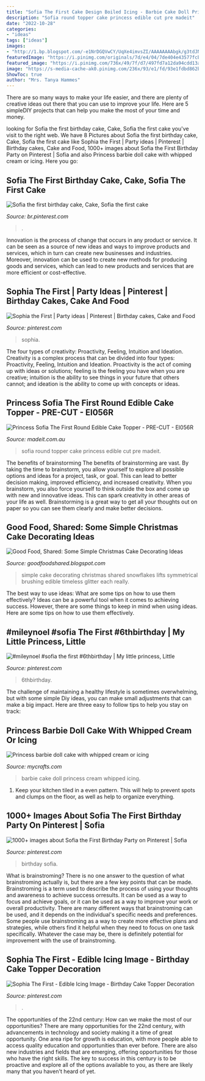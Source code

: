 ```yaml
---
title: "Sofia The First Cake Design Boiled Icing - Barbie Cake Doll Princess Cream Whipped Icing"
description: "Sofia round topper cake princess edible cut pre madeit"
date: "2022-10-28"
categories:
- "ideas"
tags: ["ideas"]
images:
- "http://1.bp.blogspot.com/-e1NrDGQVwCY/UqXe4imvsZI/AAAAAAAAbgk/g3tdJNeuWxw/s1600/IMG_7041.JPG"
featuredImage: "https://i.pinimg.com/originals/7d/e4/04/7de404e43577fcbe8e393505dcc59960.jpg"
featured_image: "https://i.pinimg.com/736x/49/7f/d7/497fd7a12da94cdd13a1a20181e6bc52--princess-sophia-rd-birthday.jpg"
image: "https://s-media-cache-ak0.pinimg.com/236x/93/e1/fd/93e1fdbd862ba6261a87b19808f9a9ee.jpg"
ShowToc: true
author: "Mrs. Tanya Hammes"
---
```



There are so many ways to make your life easier, and there are plenty of creative ideas out there that you can use to improve your life. Here are 5 simpleDIY projects that can help you make the most of your time and money.

	

		
looking for Sofia the first birthday cake, Cake, Sofia the first cake you've visit to the right web. We have 8 Pictures about Sofia the first birthday cake, Cake, Sofia the first cake like Sophia the First | Party ideas | Pinterest | Birthday cakes, Cake and Food, 1000+ images about Sofia the First Birthday Party on Pinterest | Sofia and also Princess barbie doll cake with whipped cream or icing. Here you go:
		
    
## Sofia The First Birthday Cake, Cake, Sofia The First Cake

<img loading=lazy src="https://i.pinimg.com/originals/ab/c1/6b/abc16b7c3e1ae914bb96d34b7d9f85f6.jpg" onerror="this.onerror=null;this.src='https://tse4.mm.bing.net/th?id=OIP.InzWLfFiMQMBzQhx3SAJfgHaK3&amp;pid=15.1';" alt="Sofia the first birthday cake, Cake, Sofia the first cake">

_Source: br.pinterest.com_

>. 

	

Innovation is the process of change that occurs in any product or service. It can be seen as a source of new ideas and ways to improve products and services, which in turn can create new businesses and industries. Moreover, innovation can be used to create new methods for producing goods and services, which can lead to new products and services that are more efficient or cost-effective.

    
## Sophia The First | Party Ideas | Pinterest | Birthday Cakes, Cake And Food

<img loading=lazy src="https://i.pinimg.com/736x/49/7f/d7/497fd7a12da94cdd13a1a20181e6bc52--princess-sophia-rd-birthday.jpg" onerror="this.onerror=null;this.src='https://tse3.mm.bing.net/th?id=OIP.ceYPtYlttECa0yzPSOh60AHaJ3&amp;pid=15.1';" alt="Sophia the First | Party ideas | Pinterest | Birthday cakes, Cake and Food">

_Source: pinterest.com_

>sophia. 

	

The four types of creativity: Proactivity, Feeling, Intuition and Ideation.
Creativity is a complex process that can be divided into four types: Proactivity, Feeling, Intuition and Ideation. Proactivity is the act of coming up with ideas or solutions; feeling is the feeling you have when you are creative; intuition is the ability to see things in your future that others cannot; and ideation is the ability to come up with concepts or ideas.

    
## Princess Sofia The First Round Edible Cake Topper - PRE-CUT - EI056R

<img loading=lazy src="https://madeitsyd.blob.core.windows.net/2017-10-08/4_c18f93ec4a4144829284b19d6f7c2969EI056R_Sofia.jpg" onerror="this.onerror=null;this.src='https://tse3.mm.bing.net/th?id=OIP.0GTkH4d9tACy1mCN6dlUFgHaKe&amp;pid=15.1';" alt="Princess Sofia The First Round Edible Cake Topper - PRE-CUT - EI056R">

_Source: madeit.com.au_

>sofia round topper cake princess edible cut pre madeit. 

	

The benefits of brainstorming
The benefits of brainstorming are vast. By taking the time to brainstorm, you allow yourself to explore all possible options and ideas for a project, task, or goal. This can lead to better decision making, improved efficiency, and increased creativity.
When you brainstorm, you also force yourself to think outside the box and come up with new and innovative ideas. This can spark creativity in other areas of your life as well. Brainstorming is a great way to get all your thoughts out on paper so you can see them clearly and make better decisions.

    
## Good Food, Shared: Some Simple Christmas Cake Decorating Ideas

<img loading=lazy src="http://1.bp.blogspot.com/-e1NrDGQVwCY/UqXe4imvsZI/AAAAAAAAbgk/g3tdJNeuWxw/s1600/IMG_7041.JPG" onerror="this.onerror=null;this.src='https://tse3.mm.bing.net/th?id=OIP.df2X7JFT4jyhnbIYn4m6QQHaE8&amp;pid=15.1';" alt="Good Food, Shared: Some Simple Christmas Cake Decorating Ideas">

_Source: goodfoodshared.blogspot.com_

>simple cake decorating christmas shared snowflakes lifts symmetrical brushing edible timeless glitter each really. 

	

The best way to use ideas: What are some tips on how to use them effectively?
Ideas can be a powerful tool when it comes to achieving success. However, there are some things to keep in mind when using ideas. Here are some tips on how to use them effectively.

    
## #mileynoel #sofia The First #6thbirthday | My Little Princess, Little

<img loading=lazy src="https://i.pinimg.com/736x/8f/20/24/8f202425bfcf78367e97931eea2f71b9--sofia-the-first-pulls.jpg" onerror="this.onerror=null;this.src='https://tse2.mm.bing.net/th?id=OIP.8nEsFtI5pNxe5E9IwK2wNgHaJ3&amp;pid=15.1';" alt="#mileynoel #sofia the first #6thbirthday | My little princess, Little">

_Source: pinterest.com_

>6thbirthday. 

	

The challenge of maintaining a healthy lifestyle is sometimes overwhelming, but with some simple Diy ideas, you can make small adjustments that can make a big impact. Here are three easy to follow tips to help you stay on track:

    
## Princess Barbie Doll Cake With Whipped Cream Or Icing

<img loading=lazy src="https://cdn.mycrafts.com/i/1/6/68/princess-barbie-doll-cake-with-hrsk-o.jpg" onerror="this.onerror=null;this.src='https://tse4.mm.bing.net/th?id=OIP.6kH4cxk_p8pNSKLo-ywjywHaEK&amp;pid=15.1';" alt="Princess barbie doll cake with whipped cream or icing">

_Source: mycrafts.com_

>barbie cake doll princess cream whipped icing. 

	

1. Keep your kitchen tiled in a even pattern. This will help to prevent spots and clumps on the floor, as well as help to organize everything.

    
## 1000+ Images About Sofia The First Birthday Party On Pinterest | Sofia

<img loading=lazy src="https://s-media-cache-ak0.pinimg.com/236x/93/e1/fd/93e1fdbd862ba6261a87b19808f9a9ee.jpg" onerror="this.onerror=null;this.src='https://tse2.mm.bing.net/th?id=OIP.gr5kw1NqIQzDuXNYsguawgDIEs&amp;pid=15.1';" alt="1000+ images about Sofia the First Birthday Party on Pinterest | Sofia">

_Source: pinterest.com_

>birthday sofia. 

	

What is brainstroming?
There is no one answer to the question of what brainstroming actually is, but there are a few key points that can be made. Brainstroming is a term used to describe the process of using your thoughts and awareness to achieve success orresults. It can be used as a way to focus and achieve goals, or it can be used as a way to improve your work or overall productivity. There are many different ways that brainstroming can be used, and it depends on the individual's specific needs and preferences. Some people use brainstroming as a way to create more effective plans and strategies, while others find it helpful when they need to focus on one task specifically. Whatever the case may be, there is definitely potential for improvement with the use of brainstroming.

    
## Sophia The First - Edible Icing Image - Birthday Cake Topper Decoration

<img loading=lazy src="https://i.pinimg.com/originals/7d/e4/04/7de404e43577fcbe8e393505dcc59960.jpg" onerror="this.onerror=null;this.src='https://tse4.mm.bing.net/th?id=OIP.Ri5jmvq9wq5Ouz8a6cYoMQHaHa&amp;pid=15.1';" alt="Sophia The First - Edible Icing Image - Birthday Cake Topper Decoration">

_Source: pinterest.com_

>. 

	

The opportunities of the 22nd century: How can we make the most of our opportunities?
There are many opportunities for the 22nd century, with advancements in technology and society making it a time of great opportunity. One area ripe for growth is education, with more people able to access quality education and opportunities than ever before. There are also new industries and fields that are emerging, offering opportunities for those who have the right skills. The key to success in this century is to be proactive and explore all of the options available to you, as there are likely many that you haven't heard of yet.

